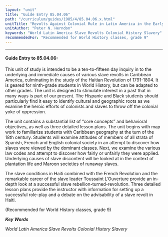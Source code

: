 ```yaml
---
layout: "unit"
title: "Guide Entry 85.04.06"
path: "/curriculum/guides/1985/4/85.04.06.x.html"
unitTitle: "Revolts Against Colonial Rule in Latin America in the Early Nineteenth Century"
unitAuthor: "Peter N. Herndon"
keywords: "World Latin America Slave Revolts Colonial History Slavery"
recommendedFor: "Recommended for World History classes, grade 9"
---
```

<body>
<hr/>
<h4>
Guide Entry to 85.04.06:
</h4>
This unit of study is intended to be a ten-to-fifteen day inquiry in to the underlying and immediate causes of various slave revolts in Caribbean America, culminating in the study of the Haitian Revolution of 1791-1804. It is geared for ninth-grade students in World History, but can be adapted to other grades. The unit is designed to stimulate interest in a past that in many ways is part of our present. The Hispanic and Black students should particularly find it easy to identify cultural and geographic roots as we examine the heroic efforts of colonists and slaves to throw off the colonial yoke of oppression.
<p>
The unit contains a substantial list of “core concepts” and behavioral objectives, as well as three detailed lesson plans. The unit begins with map work to familiarize students with Caribbean geography at the turn of the 18th century. Students will examine attitudes of members of all strata of Spanish, French and English colonial society in an attempt to discover how slaves were viewed by the dominant classes. Next, we examine the various law codes and attempt to discover how fairly or unfairly they were applied. Underlying causes of slave discontent will be looked at in the context of plantation life and Maroon societies of runaway slaves.
</p>
<p>
The slave conditions in Haiti combined with the French Revolution and the remarkable career of the slave leader Toussaint L’Ouverture provide an in-depth look at a successful slave rebellion-turned-revolution. Three detailed lesson plans provide the instructor with information for setting up a successful role-play and a debate on the advisability of a slave revolt in Haiti.
</p>
<p>
(Recommended for World History classes, grade 9)
</p>
<p>
<b>
<i>
Key Words
</i>
</b>
<br/>
</p>
<p>
<i>
World Latin America Slave Revolts Colonial History Slavery
</i>
</p>
</body>